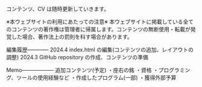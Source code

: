 コンテンツ、CV は随時更新していきます。

※本ウェブサイトの利用にあたっての注意※
本ウェブサイトに掲載している全てのコンテンツの著作権は管理者に帰属します。コンテンツの無断使用・転載が発覚した場合、著作法上の罰則を科す場合があります。

編集履歴————
2024.4 index.html の編集(コンテンツの追加、レイアウトの調整)
2024.3 GitHub repository の作成、コンテンツの準備

Memo——————
追加コンテンツ(予定)
・座右の銘
・資格
・プログラミング、ツールの使用経験など
・作成したプログラム(一部)
・獲得外部予算

